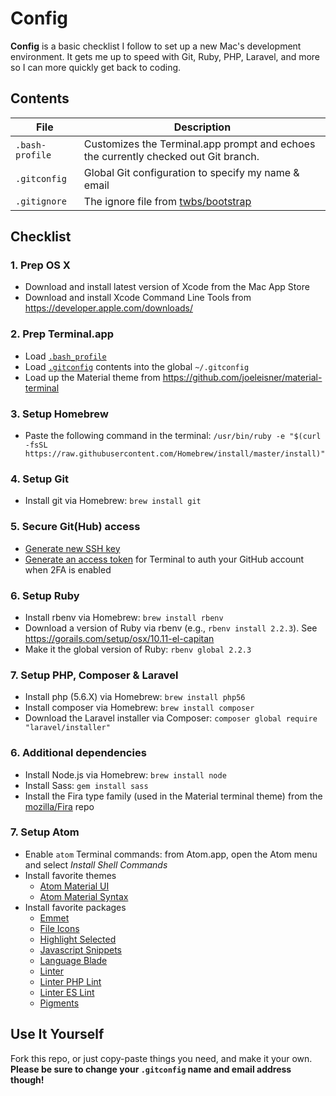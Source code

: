# Config

**Config** is a basic checklist I follow to set up a new Mac's development environment. It gets me up to speed with Git, Ruby, PHP, Laravel, and more so I can more quickly get back to coding.

## Contents

| File | Description |
| --- | --- |
| `.bash-profile` | Customizes the Terminal.app prompt and echoes the currently checked out Git branch. |
| `.gitconfig` | Global Git configuration to specify my name & email |
| `.gitignore` | The ignore file from [twbs/bootstrap](https://github.com/twbs/bootstrap) |

## Checklist

### 1. Prep OS X

- Download and install latest version of Xcode from the Mac App Store
- Download and install Xcode Command Line Tools from <https://developer.apple.com/downloads/>

### 2. Prep Terminal.app

- Load [`.bash_profile`](/.bash_profile)
- Load [`.gitconfig`](/.gitconfig) contents into the global `~/.gitconfig`
- Load up the Material theme from <https://github.com/joeleisner/material-terminal>

### 3. Setup Homebrew

- Paste the following command in the terminal: `/usr/bin/ruby -e "$(curl -fsSL https://raw.githubusercontent.com/Homebrew/install/master/install)"`

### 4. Setup Git

- Install git via Homebrew: `brew install git`

### 5. Secure Git(Hub) access

- [Generate new SSH key](https://help.github.com/articles/generating-ssh-keys/)
- [Generate an access token](https://help.github.com/articles/creating-an-access-token-for-command-line-use/) for Terminal to auth your GitHub account when 2FA is enabled

### 6. Setup Ruby

- Install rbenv via Homebrew: `brew install rbenv`
- Download a version of Ruby via rbenv (e.g., `rbenv install 2.2.3`). See <https://gorails.com/setup/osx/10.11-el-capitan>
- Make it the global version of Ruby: `rbenv global 2.2.3`

### 7. Setup PHP, Composer & Laravel

- Install php (5.6.X) via Homebrew: `brew install php56`
- Install composer via Homebrew: `brew install composer`
- Download the Laravel installer via Composer: `composer global require "laravel/installer"`

### 6. Additional dependencies

- Install Node.js via Homebrew: `brew install node`
- Install Sass: `gem install sass`
- Install the Fira type family (used in the Material terminal theme) from the [mozilla/Fira](https://github.com/mozilla/Fira) repo

### 7. Setup Atom

- Enable `atom` Terminal commands: from Atom.app, open the Atom menu and select *Install Shell Commands*
- Install favorite themes
  - [Atom Material UI](https://atom.io/themes/atom-material-ui)
  - [Atom Material Syntax](https://atom.io/themes/atom-material-syntax)
- Install favorite packages
  - [Emmet](https://atom.io/packages/emmet)
  - [File Icons](https://atom.io/packages/file-icons)
  - [Highlight Selected](https://atom.io/packages/highlight-selected)
  - [Javascript Snippets](https://atom.io/packages/javascript-snippets)
  - [Language Blade](https://atom.io/packages/language-blade)
  - [Linter](https://atom.io/packages/linter)
  - [Linter PHP Lint](https://atom.io/packages/linter-phplint)
  - [Linter ES Lint](https://atom.io/packages/linter-phplint)
  - [Pigments](https://atom.io/packages/pigments)

## Use It Yourself

Fork this repo, or just copy-paste things you need, and make it your own. **Please be sure to change your `.gitconfig` name and email address though!**
